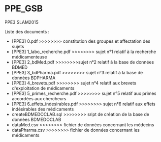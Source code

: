 PPE_GSB
=======

PPE3 SLAM2015

Liste des documents :
 - [PPE3] 0.pdf >>>>>>>> constitution des groupes et affectation des sujets
 - [PPE3] 1_labo_recherche.pdf >>>>>>>> sujet n°1 relatif à la recherche médicamenteuse
 - [PPE3] 2_bdMed.pdf >>>>>>>>sujet n°2 relatif à la base de données BDMED
 - [PPE3] 3_bdPharma.pdf >>>>>>>> sujet n°3 relatif à la base de données BDPHARMA
 - [PPE3] 4_brevets.pdf >>>>>>>> sujet n°4 relatif aux brevets d'exploitation de médicaments
 - [PPE3] 5_primes_recherche.pdf >>>>>>>> sujet n°5 relatif aux primes accordées aux chercheurs
 - [PPE3] 6_effets_indesirables.pdf >>>>>>>> sujet n°6 relatif aux effets indésirables des médicaments
 - createBDMEDOCLAB.sql >>>>>>>> sript de création de la base de données BDMEDOCLAB
 - dataMed.csv >>>>>>>> fichier de données concernant les médecins
 - dataPharma.csv >>>>>>>> fichier de données concernant les médicaments
